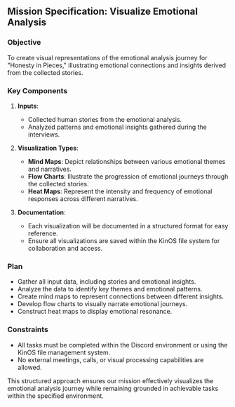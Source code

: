 ## Mission Specification: Visualize Emotional Analysis

### Objective
To create visual representations of the emotional analysis journey for "Honesty in Pieces," illustrating emotional connections and insights derived from the collected stories.

### Key Components

1. **Inputs**:
   - Collected human stories from the emotional analysis.
   - Analyzed patterns and emotional insights gathered during the interviews.

2. **Visualization Types**:
   - **Mind Maps**: Depict relationships between various emotional themes and narratives.
   - **Flow Charts**: Illustrate the progression of emotional journeys through the collected stories.
   - **Heat Maps**: Represent the intensity and frequency of emotional responses across different narratives.

3. **Documentation**:
   - Each visualization will be documented in a structured format for easy reference.
   - Ensure all visualizations are saved within the KinOS file system for collaboration and access.

### Plan
- Gather all input data, including stories and emotional insights.
- Analyze the data to identify key themes and emotional patterns.
- Create mind maps to represent connections between different insights.
- Develop flow charts to visually narrate emotional journeys.
- Construct heat maps to display emotional resonance.

### Constraints
- All tasks must be completed within the Discord environment or using the KinOS file management system.
- No external meetings, calls, or visual processing capabilities are allowed.

This structured approach ensures our mission effectively visualizes the emotional analysis journey while remaining grounded in achievable tasks within the specified environment.